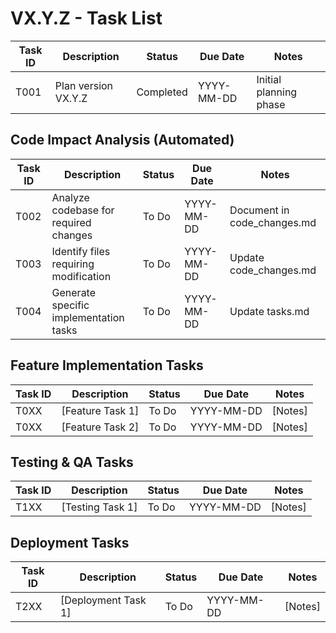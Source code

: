 # VX.Y.Z - Task List

| Task ID | Description | Status | Due Date | Notes |
|---------|-------------|--------|----------|-------|
| T001    | Plan version VX.Y.Z | Completed | YYYY-MM-DD | Initial planning phase |

## Code Impact Analysis (Automated)
| Task ID | Description | Status | Due Date | Notes |
|---------|-------------|--------|----------|-------|
| T002    | Analyze codebase for required changes | To Do | YYYY-MM-DD | Document in code_changes.md |
| T003    | Identify files requiring modification | To Do | YYYY-MM-DD | Update code_changes.md |
| T004    | Generate specific implementation tasks | To Do | YYYY-MM-DD | Update tasks.md |

## Feature Implementation Tasks
| Task ID | Description | Status | Due Date | Notes |
|---------|-------------|--------|----------|-------|
| T0XX    | [Feature Task 1] | To Do | YYYY-MM-DD | [Notes] |
| T0XX    | [Feature Task 2] | To Do | YYYY-MM-DD | [Notes] |

## Testing & QA Tasks
| Task ID | Description | Status | Due Date | Notes |
|---------|-------------|--------|----------|-------|
| T1XX    | [Testing Task 1] | To Do | YYYY-MM-DD | [Notes] |

## Deployment Tasks
| Task ID | Description | Status | Due Date | Notes |
|---------|-------------|--------|----------|-------|
| T2XX    | [Deployment Task 1] | To Do | YYYY-MM-DD | [Notes] |
